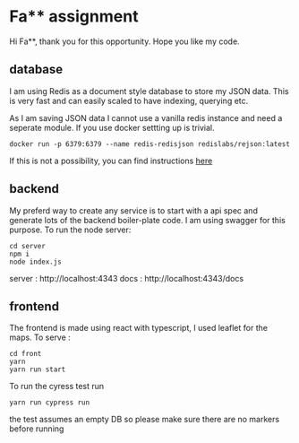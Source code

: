 # Fa\*\* assignment

Hi Fa\*\*, thank you for this opportunity. Hope you like my code.

## database

I am using Redis as a document style database to store my JSON data. This is very fast and can easily scaled to have indexing, querying etc.

As I am saving JSON data I cannot use a vanilla redis instance and need a seperate module. If you use docker settting up is trivial.

    docker run -p 6379:6379 --name redis-redisjson redislabs/rejson:latest

If this is not a possibility, you can find instructions [here](https://github.com/RedisJSON/RedisJSON)

## backend

My preferd way to create any service is to start with a api spec and generate lots of the backend boiler-plate code. I am using swagger for this purpose. To run the node server:

    cd server
    npm i
    node index.js

server : http://localhost:4343
docs : http://localhost:4343/docs

## frontend

The frontend is made using react with typescript, I used leaflet for the maps. To serve :

    cd front
    yarn
    yarn run start

To run the cyress test run

    yarn run cypress run

the test assumes an empty DB so please make sure there are no markers before running

